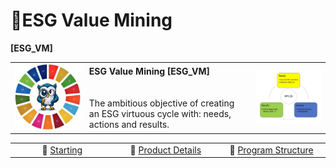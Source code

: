 # 🚧ESG Value Mining
<b>[ESG_VM]</b>
<table>
  <tr>
    <td><img src="OWL.jpg" alt="ESG" width="300"/></td>
    <td>
      <b>ESG Value Mining [ESG_VM]</b><br><br><br>
      The ambitious objective of creating an ESG virtuous cycle with: needs, actions and results.
    </td>
    <td><img src="VirtuousCycle.png" alt="Virtuous Cycle" width="300"/></td>
  </tr>
</table>
  <div align="center">
    <table>
        <tr>
          <td width="500px" align="center">🏁 <a href="https://avalcorp.github.io/ESG_VM/Starting.html">Starting</a></td>
          <td width="500px" align="center">📓 <a href="https://avalcorp.github.io/ESG_VM/Product.html">Product Details</a></td>
          <td width="500px" align="center">🌳 <a href="https://avalcorp.github.io/ESG_VM/Program.html">Program Structure</a></td>
        </tr>
    </table>
  </div>
